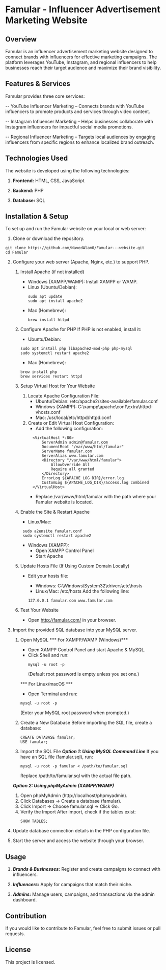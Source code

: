 # Famular - Influencer Advertisement Marketing Website

## Overview

Famular is an influencer advertisement marketing website designed to connect brands with influencers for effective marketing campaigns. The platform leverages YouTube, Instagram, and regional influencers to help businesses reach their target audience and maximize their brand visibility.

## Features & Services

Famular provides three core services:

-- YouTube Influencer Marketing – Connects brands with YouTube influencers to promote products and services    through video content.

-- Instagram Influencer Marketing – Helps businesses collaborate with Instagram influencers for impactful social media promotions.

-- Regional Influencer Marketing – Targets local audiences by engaging influencers from specific regions to enhance localized brand outreach.

## Technologies Used

The website is developed using the following technologies:

1. **Frontend:** HTML, CSS, JavaScript

2. **Backend:** PHP

3. **Database:** SQL

## Installation & Setup

To set up and run the Famular website on your local or web server:

1. Clone or download the repository.
```
git clone https://github.com/NavedAlam0/Famular---website.git
cd Famular
```

2. Configure your web server (Apache, Nginx, etc.) to support PHP.
   1. Install Apache (if not installed)

       - Windows (XAMPP/WAMP): Install XAMPP or WAMP.
       - Linux (Ubuntu/Debian):
           ```
           sudo apt update
           sudo apt install apache2
           ```
       - Mac (Homebrew):
           ```
           brew install httpd
           ```
   2. Configure Apache for PHP
       If PHP is not enabled, install it:

      - Ubuntu/Debian:
       ```
       sudo apt install php libapache2-mod-php php-mysql
       sudo systemctl restart apache2
       ```
      - Mac (Homebrew):
       ```
       brew install php
       brew services restart httpd
       ```
   3. Setup Virtual Host for Your Website
        1. Locate Apache Configuration File:
            - Ubuntu/Debian: /etc/apache2/sites-available/famular.conf
            - Windows (XAMPP): C:\xampp\apache\conf\extra\httpd-vhosts.conf
            - Mac: /usr/local/etc/httpd/httpd.conf
        2. Create or Edit Virtual Host Configuration:
            - Add the following configuration:
            ```
              <VirtualHost *:80>
                  ServerAdmin admin@famular.com
                  DocumentRoot "/var/www/html/famular"
                  ServerName famular.com
                  ServerAlias www.famular.com
                  <Directory "/var/www/html/famular">
                      AllowOverride All
                      Require all granted
                  </Directory>
                  ErrorLog ${APACHE_LOG_DIR}/error.log
                  CustomLog ${APACHE_LOG_DIR}/access.log combined
              </VirtualHost>
              ```
             - Replace /var/www/html/famular with the path where your Famular website is located.
   4. Enable the Site & Restart Apache
       - Linux/Mac:
        ```
         sudo a2ensite famular.conf
         sudo systemctl restart apache2
        ```
       - Windows (XAMPP):
          - Open XAMPP Control Panel
          - Start Apache
   5. Update Hosts File (If Using Custom Domain Locally)
      - Edit your hosts file:

         - Windows: C:\Windows\System32\drivers\etc\hosts
         - Linux/Mac: /etc/hosts
      Add the following line:
         ```
         127.0.0.1 famular.com www.famular.com
         ```
   6. Test Your Website
       - Open http://famular.com/ in your browser.

3. Import the provided SQL database into your MySQL server.
   1. Open MySQL
      *** For XAMPP/WAMP (Windows)***
        - Open XAMPP Control Panel and start Apache & MySQL.
        - Click Shell and run:
          ```
          mysql -u root -p
          ```
          (Default root password is empty unless you set one.)

      *** For Linux/macOS ***
        - Open Terminal and run:
         ```
         mysql -u root -p
         ```
         (Enter your MySQL root password when prompted.)

   2. Create a New Database
    Before importing the SQL file, create a database:
      ```
      CREATE DATABASE famular;
      USE famular;
      ```
   3. Import the SQL File
    ***Option 1: Using MySQL Command Line***
    If you have an SQL file (famular.sql), run:
      ```
      mysql -u root -p famular < /path/to/famular.sql
      ```
      Replace /path/to/famular.sql with the actual file path.

    ***Option 2: Using phpMyAdmin (XAMPP/WAMP)***
      1. Open phpMyAdmin (http://localhost/phpmyadmin).
      2. Click Databases → Create a database (famular).
      3. Click Import → Choose famular.sql → Click Go.
   4. Verify the Import
    After import, check if the tables exist:
      ```
      SHOW TABLES;
      ```
4. Update database connection details in the PHP configuration file.

5. Start the server and access the website through your browser.

## Usage

1. ***Brands & Businesses:*** Register and create campaigns to connect with influencers.

2. ***Influencers:*** Apply for campaigns that match their niche.

3. ***Admins:*** Manage users, campaigns, and transactions via the admin dashboard.

## Contribution

If you would like to contribute to Famular, feel free to submit issues or pull requests.

## License

This project is licensed.